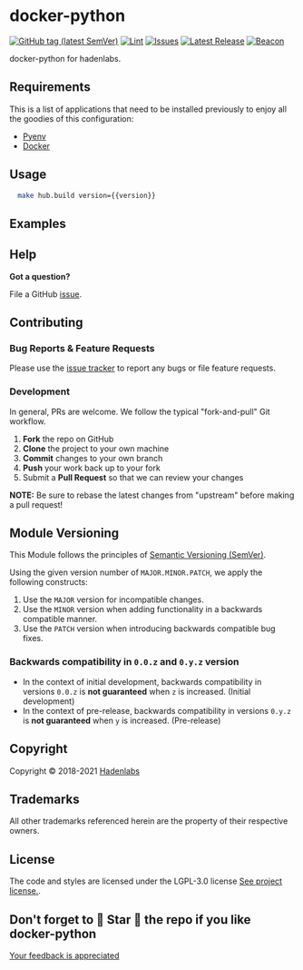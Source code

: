 <!--


  ** DO NOT EDIT THIS FILE
  **
  ** 1) Make all changes to `README.yaml`
  ** 2) Run`make readme` to rebuild this file.
  **
  ** (We maintain HUNDREDS of open source projects. This is how we maintain our sanity.)
  **


  -->

# docker-python

[![GitHub tag (latest SemVer)](https://img.shields.io/github/v/tag/hadenlabs/docker-python.svg?label=latest&sort=semver)](https://github.com/hadenlabs/docker-python/releases) [![Lint](https://github.com/hadenlabs/docker-python/actions/workflows/lint.yml/badge.svg?branch=develop)](https://github.com/hadenlabs/docker-python/actions) [![Issues](https://img.shields.io/github/issues/hadenlabs/docker-python.svg)](https://github.com/hadenlabs/docker-python/issues) [![Latest Release](https://img.shields.io/github/release/hadenlabs/docker-python.svg)](https://github.com/hadenlabs/docker-python/releases) [![Beacon](https://ga-beacon.appspot.com/G-MZEK48EGE8/docker-python/readme)](https://github.com/hadenlabs/docker-python)

docker-python for hadenlabs.

## Requirements

This is a list of applications that need to be installed previously to enjoy all the goodies of this configuration:

- [Pyenv](https://github.com/pyenv/pyenv)
- [Docker](https://www.docker.com/)

## Usage

```bash
  make hub.build version={{version}}
```

## Examples

## Help

**Got a question?**

File a GitHub [issue](https://github.com/hadenlabs/docker-python/issues).

## Contributing

### Bug Reports & Feature Requests

Please use the [issue tracker](https://github.com/hadenlabs/docker-python/issues) to report any bugs or file feature requests.

### Development

In general, PRs are welcome. We follow the typical "fork-and-pull" Git workflow.

1.  **Fork** the repo on GitHub
2.  **Clone** the project to your own machine
3.  **Commit** changes to your own branch
4.  **Push** your work back up to your fork
5.  Submit a **Pull Request** so that we can review your changes

**NOTE:** Be sure to rebase the latest changes from "upstream" before making a pull request!

## Module Versioning

This Module follows the principles of [Semantic Versioning (SemVer)](https://semver.org/).

Using the given version number of `MAJOR.MINOR.PATCH`, we apply the following constructs:

1. Use the `MAJOR` version for incompatible changes.
1. Use the `MINOR` version when adding functionality in a backwards compatible manner.
1. Use the `PATCH` version when introducing backwards compatible bug fixes.

### Backwards compatibility in `0.0.z` and `0.y.z` version

- In the context of initial development, backwards compatibility in versions `0.0.z` is **not guaranteed** when `z` is increased. (Initial development)
- In the context of pre-release, backwards compatibility in versions `0.y.z` is **not guaranteed** when `y` is increased. (Pre-release)

## Copyright

Copyright © 2018-2021 [Hadenlabs](https://hadenlabs.com)

## Trademarks

All other trademarks referenced herein are the property of their respective owners.

## License

The code and styles are licensed under the LGPL-3.0 license [See project license.](LICENSE).

## Don't forget to 🌟 Star 🌟 the repo if you like docker-python

[Your feedback is appreciated](https://github.com/hadenlabs/docker-python/issues)

